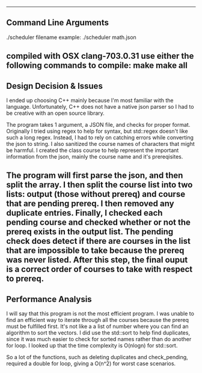 ----------------------
Command Line Arguments
----------------------
./scheduler filename
example: ./scheduler math.json

compiled with OSX clang-703.0.31
use either the following commands to compile:
make
make all
------------------------
Design Decision & Issues
------------------------
I ended up choosing C++ mainly because I'm most familiar with the language. Unfortunately, C++ does not have a native json parser so I had to be creative with an open source library.

The program takes 1 argument, a JSON file, and checks for proper format. Originally I tried using regex to help for syntax, but std::regex doesn't like such a long regex. Instead, I had to rely on catching errors while converting the json to string. I also sanitized the course names of characters that might be harmful. I created the class course to help represent the important information from the json, mainly the course name and it's prereqisites.

The program will first parse the json, and then split the array. I then split the course list into two lists: output (those without prereq) and course that are pending prereq. I then removed any duplicate entries. Finally, I checked each pending course and checked whether or not the prereq exists in the output list. The pending check does detect if there are courses in the list that are impossible to take because the prereq was never listed. After this step, the final ouput is a correct order of courses to take with respect to prereq.
----------------------
Performance Analysis
----------------------
I will say that this program is not the most efficient program. I was unable to find an efficient way to iterate through all the courses because the prereq must be fulfilled first. It's not like a a list of number where you can find an algorithm to sort the vectors. I did use the std::sort to help find duplicates, since it was much easier to check for sorted names rather than do another for loop. I looked up that the time complexity is O(nlogn) for std::sort.

So a lot of the functions, such as deleting duplicates and check_pending, required a double for loop, giving a O(n^2) for worst case scenarios. 
